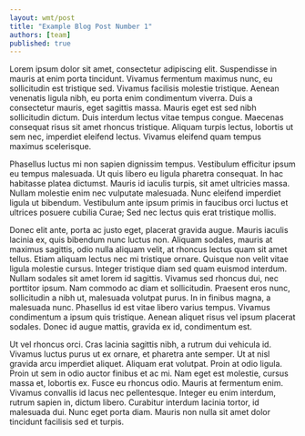 ```yaml
---
layout: wmt/post
title: "Example Blog Post Number 1"
authors: [team]
published: true
---
```


Lorem ipsum dolor sit amet, consectetur adipiscing elit. Suspendisse in mauris at enim porta tincidunt. Vivamus fermentum maximus nunc, eu sollicitudin est tristique sed. Vivamus facilisis molestie tristique. Aenean venenatis ligula nibh, eu porta enim condimentum viverra. Duis a consectetur mauris, eget sagittis massa. Mauris eget est sed nibh sollicitudin dictum. Duis interdum lectus vitae tempus congue. Maecenas consequat risus sit amet rhoncus tristique. Aliquam turpis lectus, lobortis ut sem nec, imperdiet eleifend lectus. Vivamus eleifend quam tempus maximus scelerisque.

Phasellus luctus mi non sapien dignissim tempus. Vestibulum efficitur ipsum eu tempus malesuada. Ut quis libero eu ligula pharetra consequat. In hac habitasse platea dictumst. Mauris id iaculis turpis, sit amet ultricies massa. Nullam molestie enim nec vulputate malesuada. Nunc eleifend imperdiet ligula ut bibendum. Vestibulum ante ipsum primis in faucibus orci luctus et ultrices posuere cubilia Curae; Sed nec lectus quis erat tristique mollis.

<!--more-->

Donec elit ante, porta ac justo eget, placerat gravida augue. Mauris iaculis lacinia ex, quis bibendum nunc luctus non. Aliquam sodales, mauris at maximus sagittis, odio nulla aliquam velit, at rhoncus lectus quam sit amet tellus. Etiam aliquam lectus nec mi tristique ornare. Quisque non velit vitae ligula molestie cursus. Integer tristique diam sed quam euismod interdum. Nullam sodales sit amet lorem id sagittis. Vivamus sed rhoncus dui, nec porttitor ipsum. Nam commodo ac diam et sollicitudin. Praesent eros nunc, sollicitudin a nibh ut, malesuada volutpat purus. In in finibus magna, a malesuada nunc. Phasellus id est vitae libero varius tempus. Vivamus condimentum a ipsum quis tristique. Aenean aliquet risus vel ipsum placerat sodales. Donec id augue mattis, gravida ex id, condimentum est.

Ut vel rhoncus orci. Cras lacinia sagittis nibh, a rutrum dui vehicula id. Vivamus luctus purus ut ex ornare, et pharetra ante semper. Ut at nisl gravida arcu imperdiet aliquet. Aliquam erat volutpat. Proin at odio ligula. Proin ut sem in odio auctor finibus et ac mi. Nam eget est molestie, cursus massa et, lobortis ex. Fusce eu rhoncus odio. Mauris at fermentum enim. Vivamus convallis id lacus nec pellentesque. Integer eu enim interdum, rutrum sapien in, dictum libero. Curabitur interdum lacinia tortor, id malesuada dui. Nunc eget porta diam. Mauris non nulla sit amet dolor tincidunt facilisis sed et turpis.